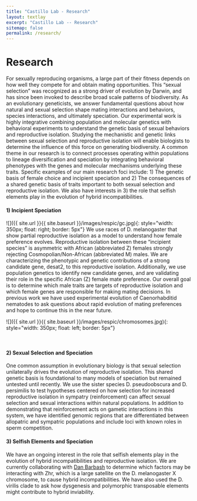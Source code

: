 ```yaml
---
title: "Castillo Lab - Research"
layout: textlay
excerpt: "Castillo Lab -- Research"
sitemap: false
permalink: /research/
---
```


# Research

For sexually reproducing organisms, a large part of their fitness depends on how well they compete for and obtain mating opportunities. This “sexual selection” was recognized as a strong driver of evolution by Darwin, and has since been invoked to describe broad scale patterns of biodiversity. As an evolutionary geneticists, we answer fundamental questions about how natural and sexual selection shape mating interactions and behaviors, species interactions, and ultimately speciation. Our experimental work is highly integrative combining population and molecular genetics with behavioral experiments to understand the genetic basis of sexual behaviors and reproductive isolation. Studying the mechanistic and genetic links between sexual selection and reproductive isolation will enable biologists to determine the influence of this force on generating biodiversity. A common theme in our research is to connect processes operating within populations to lineage diversification and speciation by integrating behavioral phenotypes with the genes and molecular mechanisms underlying these traits. Specific examples of our main research foci include: 1) The genetic basis of female choice and incipient speciation and 2) The consequences of a shared genetic basis of traits important to both sexual selection and reproductive isolation. We also have interests in 3) the role that selfish elements play in the evolution of hybrid incompatibilities.

#### 1) Incipient Speciation
![]({{ site.url }}{{ site.baseurl }}/images/respic/gc.jpg){: style="width: 350px; float: right; border: 5px"}
We use races of D. melanogaster that show partial reproductive isolation as a model to understand how female preference evolves. Reproductive isolation between these “incipient species” is asymmetric with African (abbreviated Z) females strongly rejecting Cosmopolian/Non-African (abbreviated M) males. We are characterizing the phenotypic and genetic contributions of a strong candidate gene, desat2, to this reproductive isolation. Additionally, we use population genetics to identify new candidate genes, and are validating their role in the specific African (Z) female mate preference. Our overall goal is to determine which male traits are targets of reproductive isolation and which female genes are responsible for making mating decisions.
In previous work we have used experimental evolution of Caenorhabditid nematodes to ask questions about rapid evolution of mating preferences and hope to continue this in the near future.

![]({{ site.url }}{{ site.baseurl }}/images/respic/chromosomes.jpg){: style="width: 350px; float: left; border: 5px"}

<br/>

#### 2) Sexual Selection and Speciation

One common assumption in evolutionary biology is that sexual selection unilaterally drives the evolution of reproductive isolation. This shared genetic basis is foundational to many models of speciation but remained untested until recently. We use the sister species D. pseudoobscura and D. persimilis to test hypotheses centered on how selection for increased reproductive isolation in sympatry (reinforcement) can affect sexual selection and sexual interactions within natural populations. In addition to demonstrating that reinforcement acts on gametic interactions in this system, we have identified genomic regions that are differentiated between allopatric and sympatric populations and include loci with known roles in sperm competition.

#### 3) Selfish Elements and Speciation

We have an ongoing interest in the role that selfish elements play in the evolution of hybrid incompatibilities and reproductive isolation. We are currently collaborating with [Dan Barbash](https://mbg.cornell.edu/people/daniel-barbash/) to determine which factors may be interacting with Zhr, which is a large satellite on the D. melanogaster X chromosome, to cause hybrid incompatibilities.
We have also used the D. virilis clade to ask how dysgenesis and polymorphic transposable elements might contribute to hybrid inviability. 




